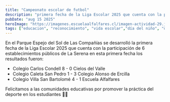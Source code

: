 ```yaml
---
title: "Campeonato escolar de futbol"
description: "primera fecha de la Liga Escolar 2025 que cuenta con la participación de 6 establecimientos públicos de La Serena en esta primera fecha."
pubDate: "aug 15 2025"
heroImage: "https://imagenes.escuelaalfalfares.cl/imagen-actividad-29.jpg"
tags: ["educacion", "reconocimiento", "vida escolar","día del niño", "deporte"]
---
```


En el Parque Espejo del Sol de Las Compañías se desarrolló la primera fecha de la Liga Escolar 2025 que cuenta con la participación de 6 establecimientos públicos de La Serena en esta primera fecha los resultados fueron:

- Colegio Carlos Condell 8 - 0 Cielos del Valle
- Colegio Caleta San Pedro 1 - 3 Colegio Alonso de Ercilla
- Colegio Villa San Bartolomé 4 - 1 Escuela Alfalfares

Felicitamos a las comunidades educativas por promover la práctica del deporte en los estudiantes 👏🏻